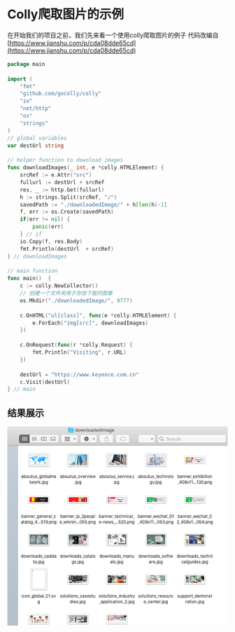 # Colly爬取图片的示例

在开始我们的项目之前，我们先来看一个使用colly爬取图片的例子
代码改编自[https://www.jianshu.com/p/cda08dde65cd](https://www.jianshu.com/p/cda08dde65cd)
```go
package main

import (
    "fmt"
    "github.com/gocolly/colly"
    "io"
    "net/http"
    "os"
    "strings"
)
// global variables
var destUrl string

// helper function to download images
func downloadImages(_ int, e *colly.HTMLElement) {
    srcRef := e.Attr("src")
    fullurl := destUrl + srcRef
    res, _ := http.Get(fullurl)
    h := strings.Split(srcRef, "/")
    savedPath := "./downloadedImage/" + h[len(h)-1]
    f, err := os.Create(savedPath)
    if(err != nil) {
        panic(err)
    } // if
    io.Copy(f, res.Body)
    fmt.Println(destUrl  + srcRef)
} // downloadImages

// main function
func main()  {
    c := colly.NewCollector()
    // 创建一个文件夹用于存放下载的图像
    os.Mkdir("./downloadedImage/", 0777)

    c.OnHTML("ul[class]", func(e *colly.HTMLElement) {
        e.ForEach("img[src]", downloadImages)
    })

    c.OnRequest(func(r *colly.Request) {
        fmt.Println("Visiting", r.URL)
    })

    destUrl = "https://www.keyence.com.cn"
    c.Visit(destUrl)
} // main
```

## 结果展示
<div align=center><img src="../images/18.png"/></div>
